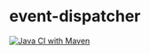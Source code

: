 # event-dispatcher
[![Java CI with Maven](https://github.com/labudzinski/event-dispatcher/actions/workflows/maven.yml/badge.svg)](https://github.com/labudzinski/event-dispatcher/actions/workflows/maven.yml)
